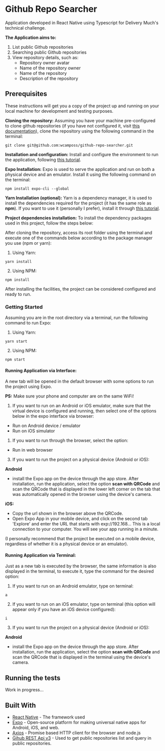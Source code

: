 # Github Repo Searcher

Application developed in React Native using Typescript for Delivery Much's technical challenge.

**The Application aims to:**  <br/>
1. List public Github repositories
2. Searching public Github repositories
3. View repository details, such as:
   - Repository owner avatar
   - Name of the repository owner
   - Name of the repository
   - Description of the repository

## Prerequisites

These instructions will get you a copy of the project up and running on your local machine for development and testing purposes.

**Cloning the repository:**
Assuming you have your machine pre-configured to clone github repositories (if you have not configured it, visit [this documentation](https://docs.github.com/en/github/authenticating-to-github/connecting-to-github-with-ssh)), clone the repository using the following command in the terminal:

```
git clone git@github.com:wcamposs/github-repo-searcher.git
```

**Installation and configuration:**
Install and configure the environment to run the application, following [this tutorial](https://medium.com/@jeancabral/instalando-e-configurando-react-native-no-ubuntu-18-04-e3329ac090a0).

**Expo Installation:**
Expo is used to serve the application and run on both a physical device and an emulator. Install it using the following command on the terminal:
```
npm install expo-cli --global
```

**Yarn Installation (optional):**
Yarn is a dependency manager, it is used to install the dependencies required for the project (it has the same role as **npm**). If you want to use it (personally I prefer), install it through [this tutorial](https://classic.yarnpkg.com/en/docs/install/#debian-stable).

**Project dependencies installation:**
To install the dependency packages used in this project, follow the steps below:

After cloning the repository, access its root folder using the terminal and execute one of the commands below according to the package manager you use (npm or yarn):

1. Using Yarn:
```
yarn install
```

2. Using NPM:
```
npm install
```

After installing the facilities, the project can be considered configured and ready to run.

### Getting Started

Assuming you are in the root directory via a terminal, run the following command to run Expo:

1. Using Yarn:
```
yarn start
```

2. Using NPM:
```
npm start
```

#### Running Application via Interface:
A new tab will be opened in the default browser with some options to run the project using Expo.

**PS:** Make sure your phone and computer are on the same WiFi!

1. If you want to run on an Android or iOS emulator, make sure that the virtual device is configured and running, then select one of the options below in the expo interface via browser:
- Run on Android device / emulator
- Run on iOS simulator

1. If you want to run through the browser, select the option:
- Run in web browser

3. If you want to run the project on a physical device (Android or iOS):

**Android**
- install the Expo app on the device through the app store. After installation, run the application, select the option **scan with QRCode** and scan the QRCode that is displayed in the lower left corner on the tab that was automatically opened in the browser using the device's camera.

**iOS:**
- Copy the url shown in the browser above the QRCode.
- Open Expo App in your mobile device, and click on the second tab 'Explore' and enter the URL that starts with exp://192.168... This is a local connection to your computer. You will see your app running in a minute.

(I personally recommend that the project be executed on a mobile device, regardless of whether it is a physical device or an emulator).

#### Running Application via Terminal:
Just as a new tab is executed by the browser, the same information is also displayed in the terminal, to execute it, type the command for the desired option:

1. If you want to run on an Android emulator, type on terminal:
```
a
```

2. If you want to run on an iOS emulator, type on terminal (this option will appear only if you have an iOS device configured):
```
i
```

3. If you want to run the project on a physical device (Android or iOS):

**Android**
- install the Expo app on the device through the app store. After installation, run the application, select the option **scan with QRCode** and scan the QRCode that is displayed in the terminal using the device's camera.


## Running the tests

Work in progress...

## Built With

* [React Native](https://reactnative.dev/) - The framework used
* [Expo](https://expo.io/) - Open-source platform for making universal native apps for Android, iOS, and web.
* [Axios](https://github.com/axios/axios) - Promise based HTTP client for the browser and node.js
* [Gihub REST Api v3](https://developer.github.com/v3/) - Used to get public repositories list and query in public repositories.
